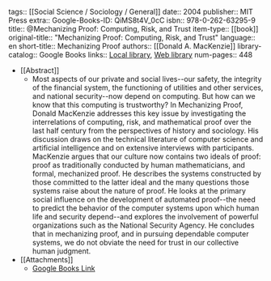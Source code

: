tags:: [[Social Science / Sociology / General]]
date:: 2004
publisher:: MIT Press
extra:: Google-Books-ID: QiMS8t4V_0cC
isbn:: 978-0-262-63295-9
title:: @Mechanizing Proof: Computing, Risk, and Trust
item-type:: [[book]]
original-title:: "Mechanizing Proof: Computing, Risk, and Trust"
language:: en
short-title:: Mechanizing Proof
authors:: [[Donald A. MacKenzie]]
library-catalog:: Google Books
links:: [Local library](zotero://select/library/items/GNT2JK5L), [Web library](https://www.zotero.org/users/6520516/items/GNT2JK5L)
num-pages:: 448

- [[Abstract]]
	- Most aspects of our private and social lives--our safety, the integrity of the financial system, the functioning of utilities and other services, and national security--now depend on computing. But how can we know that this computing is trustworthy? In Mechanizing Proof, Donald MacKenzie addresses this key issue by investigating the interrelations of computing, risk, and mathematical proof over the last half century from the perspectives of history and sociology. His discussion draws on the technical literature of computer science and artificial intelligence and on extensive interviews with participants. MacKenzie argues that our culture now contains two ideals of proof: proof as traditionally conducted by human mathematicians, and formal, mechanized proof. He describes the systems constructed by those committed to the latter ideal and the many questions those systems raise about the nature of proof. He looks at the primary social influence on the development of automated proof--the need to predict the behavior of the computer systems upon which human life and security depend--and explores the involvement of powerful organizations such as the National Security Agency. He concludes that in mechanizing proof, and in pursuing dependable computer systems, we do not obviate the need for trust in our collective human judgment.
- [[Attachments]]
	- [Google Books Link](https://books.google.co.uk/books?id=QiMS8t4V_0cC)